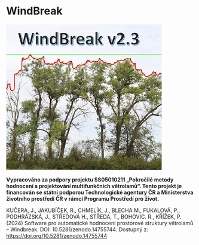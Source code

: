 # WindBreak
![Image](https://github.com/ChmelJ/WindBreak/blob/main/splash.png)

**Vypracováno za podpory projektu SS05010211 „Pokročilé metody hodnocení a projektování multifunkčních větrolamů“. Tento projekt je financován se státní podporou Technologické agentury ČR a Ministerstva životního prostředí ČR v rámci Programu Prostředí pro život.**

KUČERA, J., JAKUBÍČEK, R., CHMELÍK, J., BLECHA M., FUKALOVÁ, P., PODHRÁZSKÁ, J., STŘEDOVÁ H., STŘEDA, T., BOHOVIC. R., KŘÍŽEK, P. (2024) Software pro automatické hodnocení prostorové struktury větrolamů – Windbreak. DOI: 10.5281/zenodo.14755744. Dostupný z:  https://doi.org/10.5281/zenodo.14755744
